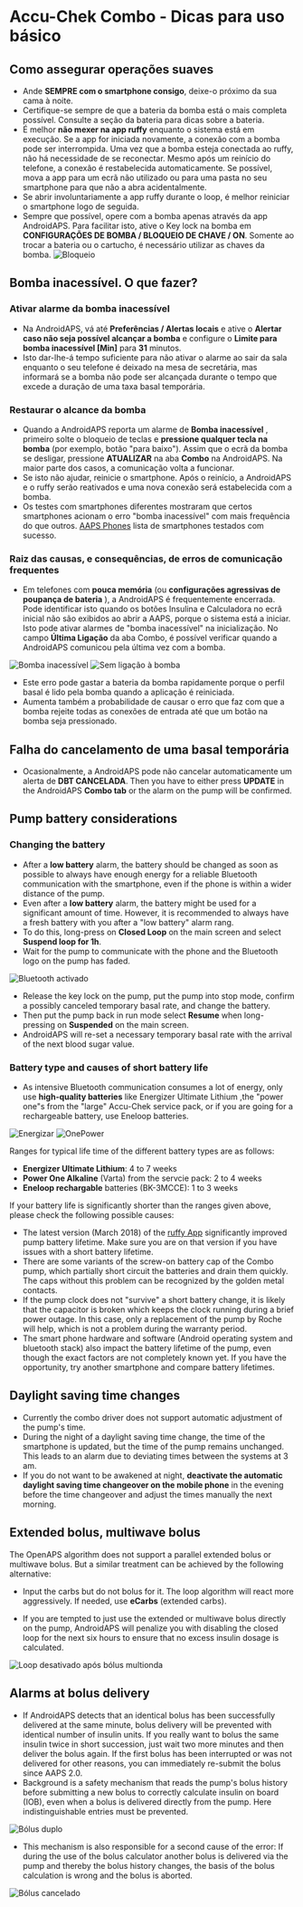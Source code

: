 # Accu-Chek Combo - Dicas para uso básico

## Como assegurar operações suaves

* Ande **SEMPRE com o smartphone consigo**, deixe-o próximo da sua cama à noite.
* Certifique-se sempre de que a bateria da bomba está o mais completa possível. Consulte a seção da bateria para dicas sobre a bateria.
* É melhor **não mexer na app ruffy** enquanto o sistema está em execução. Se a app for iniciada novamente, a conexão com a bomba pode ser interrompida. Uma vez que a bomba esteja conectada ao ruffy, não há necessidade de se reconectar. Mesmo após um reinício do telefone, a conexão é restabelecida automaticamente. Se possível, mova a app para um ecrã não utilizado ou para uma pasta no seu smartphone para que não a abra acidentalmente.
* Se abrir involuntariamente a app ruffy durante o loop, é melhor reiniciar o smartphone logo de seguida.
* Sempre que possível, opere com a bomba apenas através da app AndroidAPS. Para facilitar isto, ative o Key lock na bomba em **CONFIGURAÇÕES DE BOMBA / BLOQUEIO DE CHAVE / ON**. Somente ao trocar a bateria ou o cartucho, é necessário utilizar as chaves da bomba. ![Bloqueio](../images/combo/combo-tips-keylock.png)

## Bomba inacessível. O que fazer?

### Ativar alarme da bomba inacessível

* Na AndroidAPS, vá até **Preferências / Alertas locais** e ative o **Alertar caso não seja possível alcançar a bomba** e configure o **Limite para bomba inacessível [Min]** para **31** minutos. 
* Isto dar-lhe-á tempo suficiente para não ativar o alarme ao sair da sala enquanto o seu telefone é deixado na mesa de secretária, mas informará se a bomba não pode ser alcançada durante o tempo que excede a duração de uma taxa basal temporária.

### Restaurar o alcance da bomba

* Quando a AndroidAPS reporta um alarme de **Bomba inacessível** , primeiro solte o bloqueio de teclas e **pressione qualquer tecla na bomba** (por exemplo, botão "para baixo"). Assim que o ecrã da bomba se desligar, pressione **ATUALIZAR** na aba **Combo** na AndroidAPS. Na maior parte dos casos, a comunicação volta a funcionar.
* Se isto não ajudar, reinicie o smartphone. Após o reinício, a AndroidAPS e o ruffy serão reativados e uma nova conexão será estabelecida com a bomba.
* Os testes com smartphones diferentes mostraram que certos smartphones acionam o erro "bomba inacessível" com mais frequência do que outros. [AAPS Phones](https://docs.google.com/spreadsheets/d/1gZAsN6f0gv6tkgy9EBsYl0BQNhna0RDqA9QGycAqCQc/edit) lista de smartphones testados com sucesso. 

### Raiz das causas, e consequências, de erros de comunicação frequentes

* Em telefones com **pouca memória** (ou **configurações agressivas de poupança de bateria** ), a AndroidAPS é frequentemente encerrada. Pode identificar isto quando os botões Insulina e Calculadora no ecrã inicial não são exibidos ao abrir a AAPS, porque o sistema está a iniciar. Isto pode ativar alarmes de "bomba inacessível" na inicialização. No campo **Última Ligação** da aba Combo, é possível verificar quando a AndroidAPS comunicou pela última vez com a bomba. 

![Bomba inacessível](../images/combo/combo-tips-pump-unreachable.png) ![Sem ligação à bomba](../images/combo/combo-tips-no-connection-to-pump.png)

* Este erro pode gastar a bateria da bomba rapidamente porque o perfil basal é lido pela bomba quando a aplicação é reiniciada.
* Aumenta também a probabilidade de causar o erro que faz com que a bomba rejeite todas as conexões de entrada até que um botão na bomba seja pressionado. 

## Falha do cancelamento de uma basal temporária

* Ocasionalmente, a AndroidAPS pode não cancelar automaticamente um alerta de **DBT CANCELADA**. Then you have to either press **UPDATE** in the AndroidAPS **Combo tab** or the alarm on the pump will be confirmed.

## Pump battery considerations

### Changing the battery

* After a **low battery** alarm, the battery should be changed as soon as possible to always have enough energy for a reliable Bluetooth communication with the smartphone, even if the phone is within a wider distance of the pump.
* Even after a **low battery** alarm, the battery might be used for a significant amount of time. However, it is recommended to always have a fresh battery with you after a "low battery" alarm rang.
* To do this, long-press on **Closed Loop** on the main screen and select **Suspend loop for 1h**. 
* Wait for the pump to communicate with the phone and the Bluetooth logo on the pump has faded.

![Bluetooth activado](../images/combo/combo-tips-compo.png)

* Release the key lock on the pump, put the pump into stop mode, confirm a possibly canceled temporary basal rate, and change the battery.
* Then put the pump back in run mode select **Resume** when long-pressing on **Suspended** on the main screen.
* AndroidAPS will re-set a necessary temporary basal rate with the arrival of the next blood sugar value. 

### Battery type and causes of short battery life

* As intensive Bluetooth communication consumes a lot of energy, only use **high-quality batteries** like Energizer Ultimate Lithium ,the "power one"s from the "large" Accu-Chek service pack, or if you are going for a rechargeable battery, use Eneloop batteries. 

![Energizar](../images/combo/combo-tips-energizer.jpg) ![OnePower](../images/combo/combo-tips-power-one.png)

Ranges for typical life time of the different battery types are as follows:

* **Energizer Ultimate Lithium**: 4 to 7 weeks
* **Power One Alkaline** (Varta) from the servcie pack: 2 to 4 weeks
* **Eneloop rechargable** batteries (BK-3MCCE): 1 to 3 weeks

If your battery life is significantly shorter than the ranges given above, please check the following possible causes:

* The latest version (March 2018) of the [ruffy App](https://github.com/MilosKozak/ruffy) significantly improved pump battery lifetime. Make sure you are on that version if you have issues with a short battery lifetime.
* There are some variants of the screw-on battery cap of the Combo pump, which partially short circuit the batteries and drain them quickly. The caps without this problem can be recognized by the golden metal contacts.
* If the pump clock does not "survive" a short battery change, it is likely that the capacitor is broken which keeps the clock running during a brief power outage. In this case, only a replacement of the pump by Roche will help, which is not a problem during the warranty period. 
* The smart phone hardware and software (Android operating system and bluetooth stack) also impact the battery lifetime of the pump, even though the exact factors are not completely known yet. If you have the opportunity, try another smartphone and compare battery lifetimes.

## Daylight saving time changes

* Currently the combo driver does not support automatic adjustment of the pump's time.
* During the night of a daylight saving time change, the time of the smartphone is updated, but the time of the pump remains unchanged. This leads to an alarm due to deviating times between the systems at 3 am.
* If you do not want to be awakened at night, **deactivate the automatic daylight saving time changeover on the mobile phone** in the evening before the time changeover and adjust the times manually the next morning.

## Extended bolus, multiwave bolus

The OpenAPS algorithm does not support a parallel extended bolus or multiwave bolus. But a similar treatment can be achieved by the following alternative:

* Input the carbs but do not bolus for it. The loop algorithm will react more aggressively. If needed, use **eCarbs** (extended carbs).

* If you are tempted to just use the extended or multiwave bolus directly on the pump, AndroidAPS will penalize you with disabling the closed loop for the next six hours to ensure that no excess insulin dosage is calculated.

![Loop desativado após bólus multionda](../images/combo/combo-tips-multiwave-bolus.png)

## Alarms at bolus delivery

* If AndroidAPS detects that an identical bolus has been successfully delivered at the same minute, bolus delivery will be prevented with identical number of insulin units. If you really want to bolus the same insulin twice in short succession, just wait two more minutes and then deliver the bolus again. If the first bolus has been interrupted or was not delivered for other reasons, you can immediately re-submit the bolus since AAPS 2.0.
* Background is a safety mechanism that reads the pump's bolus history before submitting a new bolus to correctly calculate insulin on board (IOB), even when a bolus is delivered directly from the pump. Here indistinguishable entries must be prevented.

![Bólus duplo](../images/combo/combo-tips-doppelbolus.png)

* This mechanism is also responsible for a second cause of the error: If during the use of the bolus calculator another bolus is delivered via the pump and thereby the bolus history changes, the basis of the bolus calculation is wrong and the bolus is aborted. 

![Bólus cancelado](../images/combo/combo-tips-history-changed.png)